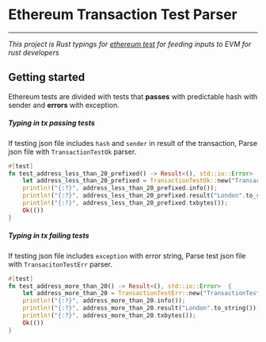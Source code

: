 # Ethereum Transaction Test Parser
---

*This project is Rust typings for [ethereum test](https://github.com/ethereum/tests) for feeding inputs to EVM for rust developers*

## Getting started

Ethereum tests are divided with tests that **passes** with predictable hash with sender and **errors** with exception.

##### Typing in tx passing tests

If testing json file includes `hash` and `sender` in result of the transaction, Parse json file with `TransactionTestOk` parser.

```Rust
#[test]
fn test_address_less_than_20_prefixed() -> Result<(), std::io::Error>  {
    let address_less_than_20_prefixed = TransactionTestOk::new("TransactionTests/ttAddress/AddressLessThan20Prefixed0.json".to_string(), "AddressLessThan20Prefixed0".to_string());
    println!("{:?}", address_less_than_20_prefixed.info());
    println!("{:?}", address_less_than_20_prefixed.result("London".to_string()));
    println!("{:?}", address_less_than_20_prefixed.txbytes()); 
    Ok(())
}
```

##### Typing in tx failing tests

If testing json file includes `exception` with error string, Parse test json file with `TransacitonTestErr` parser.

```Rust
#[test]
fn test_address_more_than_20() -> Result<(), std::io::Error>  {
    let address_more_than_20 = TransactionTestErr::new("TransactionTests/ttAddress/AddressMoreThan20.json".to_string(), "AddressMoreThan20".to_string());
    println!("{:?}", address_more_than_20.info());
    println!("{:?}", address_more_than_20.result("London".to_string()));
    println!("{:?}", address_more_than_20.txbytes()); 
    Ok(())
}
```